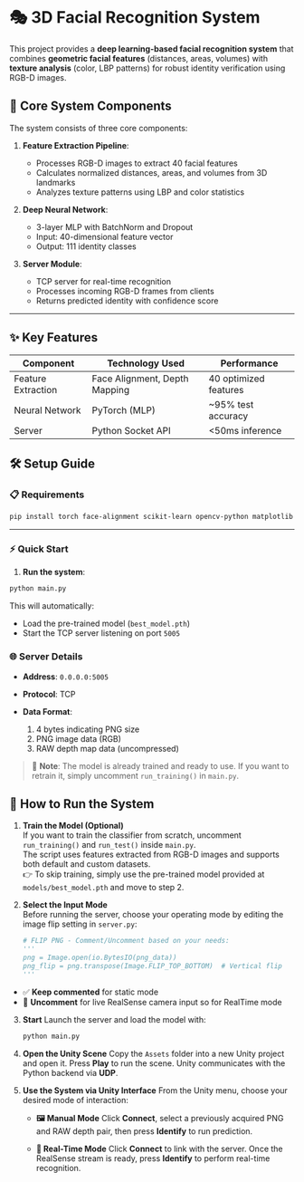 # 🎭 3D Facial Recognition System

This project provides a **deep learning-based facial recognition system** that combines **geometric facial features** (distances, areas, volumes) with **texture analysis** (color, LBP patterns) for robust identity verification using RGB-D images.

## 🧠 Core System Components
The system consists of three core components:

1. **Feature Extraction Pipeline**:  
   - Processes RGB-D images to extract 40 facial features  
   - Calculates normalized distances, areas, and volumes from 3D landmarks  
   - Analyzes texture patterns using LBP and color statistics  

2. **Deep Neural Network**:  
   - 3-layer MLP with BatchNorm and Dropout  
   - Input: 40-dimensional feature vector  
   - Output: 111 identity classes  

3. **Server Module**:  
   - TCP server for real-time recognition  
   - Processes incoming RGB-D frames from clients  
   - Returns predicted identity with confidence score  

---

## ✨ Key Features

| Component          | Technology Used              | Performance           |
|--------------------|------------------------------|-----------------------|
| Feature Extraction | Face Alignment, Depth Mapping | 40 optimized features |
| Neural Network     | PyTorch (MLP)                | ~95% test accuracy    |
| Server             | Python Socket API            | <50ms inference       |

## 🛠️ Setup Guide

### 📋 Requirements

```bash
pip install torch face-alignment scikit-learn opencv-python matplotlib
````

---

### ⚡ Quick Start

1. **Run the system**:

```bash
python main.py
```

This will automatically:

* Load the pre-trained model (`best_model.pth`)
* Start the TCP server listening on port `5005`


### 🌐 Server Details

* **Address**: `0.0.0.0:5005`
* **Protocol**: TCP
* **Data Format**:

  1. 4 bytes indicating PNG size
  2. PNG image data (RGB)
  3. RAW depth map data (uncompressed)

> 🧠 **Note**: The model is already trained and ready to use.
> If you want to retrain it, simply uncomment `run_training()` in `main.py`.

## 🚀 How to Run the System

1. **Train the Model (Optional)**  
   If you want to train the classifier from scratch, uncomment `run_training()` and `run_test()` inside `main.py`.  
   The script uses features extracted from RGB-D images and supports both default and custom datasets.  
   👉 To skip training, simply use the pre-trained model provided at `models/best_model.pth` and move to step 2.

2. **Select the Input Mode**  
   Before running the server, choose your operating mode by editing the image flip setting in `server.py`:

   ```python
   # FLIP PNG - Comment/Uncomment based on your needs:
   ''' 
   png = Image.open(io.BytesIO(png_data))
   png_flip = png.transpose(Image.FLIP_TOP_BOTTOM)  # Vertical flip
   '''
    ````

* ✅ **Keep commented** for static mode
* 🔄 **Uncomment** for live RealSense camera input so for RealTime mode

3. **Start**
   Launch the server and load the model with:

   ```bash
   python main.py
   ```

4. **Open the Unity Scene**
   Copy the `Assets` folder into a new Unity project and open it.
   Press **Play** to run the scene. Unity communicates with the Python backend via **UDP**.

5. **Use the System via Unity Interface**
   From the Unity menu, choose your desired mode of interaction:

   * **🖼️ Manual Mode**
     Click **Connect**, select a previously acquired PNG and RAW depth pair, then press **Identify** to run prediction.

   * **📡 Real-Time Mode**
     Click **Connect** to link with the server. Once the RealSense stream is ready, press **Identify** to perform real-time recognition.
